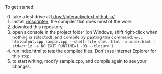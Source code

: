 To get started:

0. take a test drive at https://interactivetext.github.io/
1. install <a href="https://kripken.github.io/emscripten-site/docs/getting_started/downloads.html">emscripten</a>, the compiler that does most of the work
2. download this repository
3. open a console in the project folder (on Windows, shift right-click when nothing is selected), and compile by pasting this command:
`emcc htmloutput.cpp sample.cpp --shell-file shell.html -o index.html -std=c++1z -s NO_EXIT_RUNTIME=1 -O3 --closure 1`
4. run index.html to test the compiled files. Don't use Internet Explorer for this step.
5. to start writing, modify sample.cpp, and compile again to see your changes.
